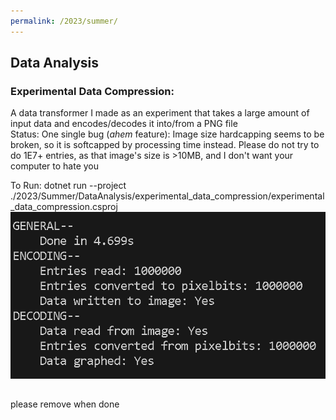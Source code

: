 ```yaml
---
permalink: /2023/summer/
---
```

<!-- # Summer 2023 -->
## Data Analysis
### Experimental Data Compression:
A data transformer I made as an experiment that takes a large amount of input data and encodes/decodes it into/from a PNG file  
Status: One single bug (*ahem* feature): Image size hardcapping seems to be broken, so it is softcapped by processing time instead. Please do not try to do 1E7+ entries, as that image's size is >10MB, and I don't want your computer to hate you

To Run: dotnet run --project ./2023/Summer/DataAnalysis/experimental_data_compression/experimental_data_compression.csproj
![](dataCompression.png)

##
please remove when done